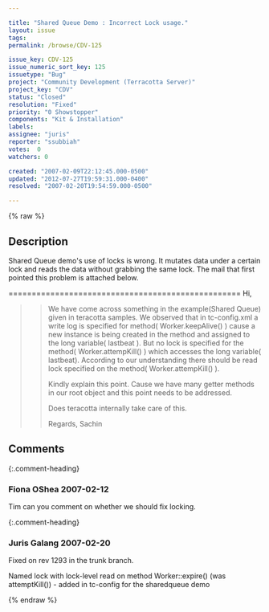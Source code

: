 ```yaml
---

title: "Shared Queue Demo : Incorrect Lock usage."
layout: issue
tags: 
permalink: /browse/CDV-125

issue_key: CDV-125
issue_numeric_sort_key: 125
issuetype: "Bug"
project: "Community Development (Terracotta Server)"
project_key: "CDV"
status: "Closed"
resolution: "Fixed"
priority: "0 Showstopper"
components: "Kit & Installation"
labels: 
assignee: "juris"
reporter: "ssubbiah"
votes:  0
watchers: 0

created: "2007-02-09T22:12:45.000-0500"
updated: "2012-07-27T19:59:31.000-0400"
resolved: "2007-02-20T19:54:59.000-0500"

---
```




{% raw %}



## Description

<div markdown="1" class="description">

Shared Queue demo's use of locks is wrong. It mutates data under a certain lock and reads the data without grabbing the same lock. The mail that first pointed this problem is attached below.

==================================================
Hi,
>>
>> We have come across something in the example(Shared Queue) given in 
>> teracotta samples. We observed that in tc-config.xml a write log is 
>> specified for method( Worker.keepAlive() ) cause a new instance is being 
>> created in the method and assigned to the long variable( lastbeat ). But 
>> no lock is specified for the method( Worker.attempKill() ) which 
>> accesses the long variable( lastbeat).
>> According to our understanding there should be read lock specified on 
>> the method( Worker.attempKill() ).
>>
>> Kindly explain this point. Cause we have many getter methods in our root 
>> object and this point needs to be addressed.
>>
>> Does teracotta internally take care of this.
>>
>> Regards,
>> Sachin

</div>

## Comments


{:.comment-heading}
### **Fiona OShea** <span class="date">2007-02-12</span>

<div markdown="1" class="comment">

Tim can you comment on whether we should fix locking.

</div>


{:.comment-heading}
### **Juris Galang** <span class="date">2007-02-20</span>

<div markdown="1" class="comment">

Fixed on rev 1293 in the trunk branch.

Named lock with lock-level read on method Worker::expire() (was attemptKill()) - added in tc-config for the sharedqueue demo

</div>



{% endraw %}
